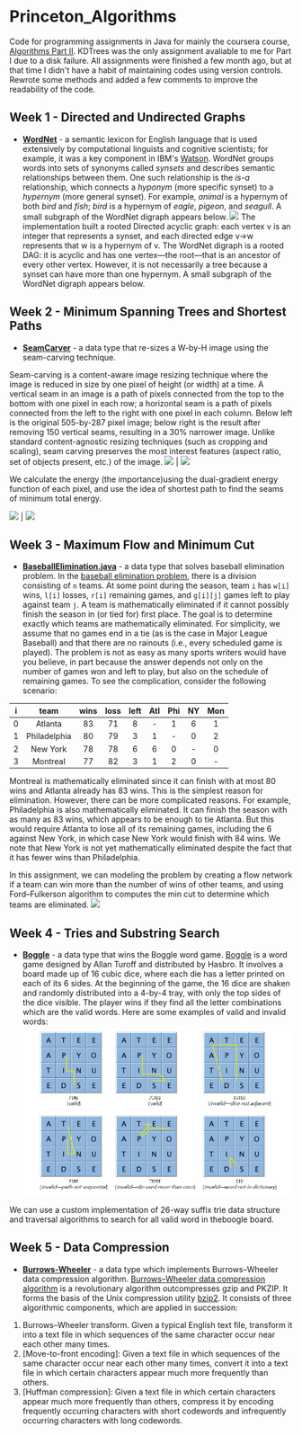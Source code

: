 # Princeton_Algorithms
Code for programming assignments in Java for mainly the coursera course, [Algorithms Part II](https://www.coursera.org/learn/algorithms-part2).
KDTrees was the only assignment avaliable to me for Part I due to a disk failure.
All assignments were finished a few month ago, but at that time I didn't have a habit of maintaining codes using version controls.
Rewrote some methods and added a few comments to improve the readability of the code.

Week 1 - Directed and Undirected Graphs
--------------------------------
 - [**WordNet**](https://github.com/pzl233/Princeton_Algorithms/tree/master/WordNet) - a semantic lexicon for English language that is used extensively by computational linguists 
 and cognitive scientists; for example, it was a key component in IBM's [Watson](http://en.wikipedia.org/wiki/Watson_(computer)). 
 WordNet groups words into sets of synonyms called *synsets* and describes semantic relationships between them. 
 One such relationship is the *is-a* relationship, which connects a *hyponym* (more specific synset) to a *hypernym* (more general synset). 
 For example, *animal* is a hypernym of both *bird* and *fish*; *bird* is a hypernym of *eagle*, *pigeon*, and *seagull*.
 A small subgraph of the WordNet digraph appears below.
![](https://coursera.cs.princeton.edu/algs4/assignments/wordnet/wordnet-event.png)
 The implementation built a rooted Directed acyclic graph: each vertex v is an integer that represents a synset, and each directed edge v->w represents that w is a hypernym of v. The WordNet digraph is a rooted DAG: it is acyclic and has one vertex—the root—that is an ancestor of every other vertex. However, it is not necessarily a tree because a synset can have more than one hypernym. A small subgraph of the WordNet digraph appears below.

Week 2 - Minimum Spanning Trees and Shortest Paths
--------------------------------
 - [**SeamCarver**](https://github.com/pzl233/Princeton_Algorithms/tree/master/Seam%20Carving) - a data type that re-sizes a W-by-H image using the seam-carving technique. 
 
 Seam-carving is a content-aware image resizing technique where the image is reduced in size by one pixel of height (or width) at a time. 
 A vertical seam in an image is a path of pixels connected from the top to the bottom with one pixel in each row; a horizontal seam is a path of pixels connected 
 from the left to the right with one pixel in each column. Below left is the original 505-by-287 pixel image; below right is the result after removing 150 vertical seams, 
 resulting in a 30% narrower image. Unlike standard content-agnostic resizing techniques (such as cropping and scaling), seam carving preserves the most interest 
 features (aspect ratio, set of objects present, etc.) of the image.
 ![](https://coursera.cs.princeton.edu/algs4/assignments/seam/HJoceanSmall.png) | ![](https://coursera.cs.princeton.edu/algs4/assignments/seam/HJoceanSmallShrunk.png)

We calculate the energy (the importance)using the dual-gradient energy function of each pixel, and use the idea of shortest path to find the seams of minimum total energy.

 ![](https://coursera.cs.princeton.edu/algs4/assignments/seam/HJoceanSmallEnergy.png) |  ![](https://coursera.cs.princeton.edu/algs4/assignments/seam/HJoceanSmallVerticalSeam.png)

 
 Week 3 - Maximum Flow and Minimum Cut
 --------------------------------
  - [**BaseballElimination.java**](https://github.com/pzl233/Princeton_Algorithms/tree/master/BaseballElimination) - a data type that solves baseball elimination problem. 
   In the [baseball elimination problem](https://en.wikipedia.org/wiki/Maximum_flow_problem#Baseball_elimination), there is a division consisting of `n` teams. At some point during the season, team `i` has `w[i]` wins,  `l[i]` losses, `r[i]` remaining games, and `g[i][j]` games left to play against team `j`. A team is mathematically eliminated if it cannot possibly finish the season in (or tied for) first place. The goal is to determine exactly which teams are mathematically eliminated.  For simplicity, we assume that no games end in a tie (as is the case in Major League Baseball) and that there are no rainouts (i.e.,  every scheduled game is played).  The problem is not as easy as many sports writers would have you believe, in part because the answer depends not only on the number of games won and left to play, but also on the schedule of remaining games. To see the complication, consider the following scenario: 

  
  | i |  team        | wins | loss | left | Atl | Phi | NY | Mon |
  |:---:| :---:    |:---:|:---:|:---:|:---:|:---:|:---:|:---:|
  | 0 | Atlanta      | 83   | 71   | 8    | -   | 1   | 6  | 1   |
  | 1 | Philadelphia | 80   | 79   | 3    | 1   | -   | 0  | 2   |
  | 2 | New York     | 78   | 78   | 6    | 6   | 0   | -  | 0   |
  | 3 | Montreal     | 77   | 82   | 3    | 1   | 2   | 0  | -   |
  
  Montreal is mathematically eliminated since it can finish with at most 80 wins and Atlanta already has 83 wins. 
  This is the simplest reason for elimination. However, there can be more complicated reasons. For example, Philadelphia 
  is also mathematically eliminated. It can finish the season with as many as 83 wins, which appears to be enough to tie 
  Atlanta. But this would require Atlanta to lose all of its remaining games, including the 6 against New York, in which 
  case New York would finish with 84 wins. We note that New York is not yet mathematically eliminated despite the fact that 
  it has fewer wins than Philadelphia.

In this assignment, we can modeling the problem by creating a flow network if a team can win more than the number of wins of other teams, and using Ford–Fulkerson algorithm to computes the min cut to determine which teams are eliminated.
 ![](https://coursera.cs.princeton.edu/algs4/assignments/baseball/baseball.png)
  
Week 4 - Tries and Substring Search
--------------------------------
- [**Boggle**](https://github.com/pzl233/Princeton_Algorithms/blob/master/Boogle/pic.png) - a data type that wins the Boggle word game. 
 [Boggle](https://en.wikipedia.org/wiki/Boggle) is a word game designed by Allan Turoff and distributed by Hasbro. 
 It involves a board made up of 16 cubic dice, where each die has a letter printed on each of its 6 sides. 
 At the beginning of the game, the 16 dice are shaken and randomly distributed into a 4-by-4 tray, with only the top 
 sides of the dice visible. The player wins if they find all the letter combinations which are the valid words. 
Here are some examples of valid and invalid words: 
 ![](https://github.com/pzl233/Princeton_Algorithms/blob/master/Boogle/pic.png)

We can use a custom implementation of 26-way suffix trie data structure and traversal algorithms to search for all valid word in theboogle board.

Week 5 - Data Compression
--------------------------------
- [**Burrows-Wheeler**](https://github.com/pzl233/Princeton_Algorithms/tree/master/BurrowsWheeler) - a data type which implements Burrows–Wheeler data compression algorithm. 
 [Burrows–Wheeler data compression algorithm](https://en.wikipedia.org/wiki/Burrows%E2%80%93Wheeler_transform) is a revolutionary 
algorithm outcompresses gzip and PKZIP. It forms the basis of the Unix compression utility [bzip2](http://www.bzip.org/). It 
consists of three algorithmic components, which are applied in succession:
1. Burrows–Wheeler transform. Given a typical English text file, transform it into a text file in which sequences of the same 
character occur near each other many times.
2. [Move-to-front encoding]: Given a text file in which sequences of the same character occur near each other many times, convert it into a text file in which certain characters appear much more frequently than others.
3. [Huffman compression]: Given a text file in which certain characters appear much more frequently than others, compress it by encoding frequently occurring characters with short codewords and infrequently occurring characters with long codewords.
